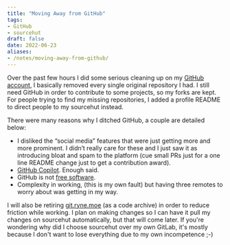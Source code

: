 ```yaml
---
title: "Moving Away from GitHub"
tags:
- GitHub
- sourcehut
draft: false
date: 2022-06-23
aliases:
- /notes/moving-away-from-github/
---
```


Over the past few hours I did some serious cleaning up on my [GitHub account](https://github.com/redstrate), I basically removed every single original repository I had. <!--more--> I still need GitHub in order to contribute to some projects, so my forks are kept. For people trying to find my missing repositories, I added a profile README to direct people to my sourcehut instead.

There were many reasons why I ditched GitHub, a couple are detailed below:
* I disliked the “social media” features that were just getting more and more prominent. I didn’t really care for these and I just saw it as introducing bloat and spam to the platform (cue small PRs just for a one line README change just to get a contribution award).
* [GitHub Copilot](https://drewdevault.com/2022/06/23/Copilot-GPL-washing.html). Enough said.
* GitHub is not [free software](https://drewdevault.com/2022/03/29/free-software-free-infrastructure.html).
* Complexity in working, (this is my own fault) but having three remotes to worry about was getting in my way.

I will also be retiring [git.ryne.moe](https://git.ryne.moe/) (as a code archive) in order to reduce friction while working. I plan on making changes so I can have it pull my changes on sourcehut automatically, but that will come later. If you're wondering why did I choose sourcehut over my own GitLab, it's mostly because I don't want to lose everything due to my own incompetence ;-)
